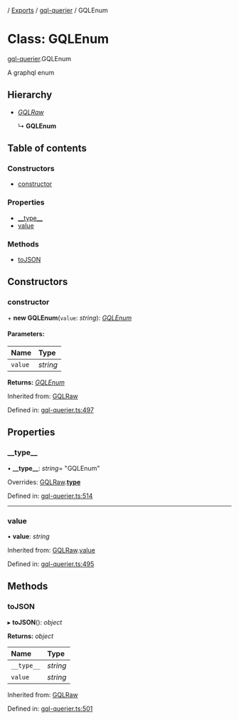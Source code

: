 [](../README.md) / [Exports](../modules.md) / [gql-querier](../modules/gql_querier.md) / GQLEnum

# Class: GQLEnum

[gql-querier](../modules/gql_querier.md).GQLEnum

A graphql enum

## Hierarchy

* [*GQLRaw*](gql_querier.gqlraw.md)

  ↳ **GQLEnum**

## Table of contents

### Constructors

- [constructor](gql_querier.gqlenum.md#constructor)

### Properties

- [\_\_type\_\_](gql_querier.gqlenum.md#__type__)
- [value](gql_querier.gqlenum.md#value)

### Methods

- [toJSON](gql_querier.gqlenum.md#tojson)

## Constructors

### constructor

\+ **new GQLEnum**(`value`: *string*): [*GQLEnum*](gql_querier.gqlenum.md)

#### Parameters:

Name | Type |
:------ | :------ |
`value` | *string* |

**Returns:** [*GQLEnum*](gql_querier.gqlenum.md)

Inherited from: [GQLRaw](gql_querier.gqlraw.md)

Defined in: [gql-querier.ts:497](https://github.com/onzag/itemize/blob/55e63f2c/gql-querier.ts#L497)

## Properties

### \_\_type\_\_

• **\_\_type\_\_**: *string*= "GQLEnum"

Overrides: [GQLRaw](gql_querier.gqlraw.md).[__type__](gql_querier.gqlraw.md#__type__)

Defined in: [gql-querier.ts:514](https://github.com/onzag/itemize/blob/55e63f2c/gql-querier.ts#L514)

___

### value

• **value**: *string*

Inherited from: [GQLRaw](gql_querier.gqlraw.md).[value](gql_querier.gqlraw.md#value)

Defined in: [gql-querier.ts:495](https://github.com/onzag/itemize/blob/55e63f2c/gql-querier.ts#L495)

## Methods

### toJSON

▸ **toJSON**(): *object*

**Returns:** *object*

Name | Type |
:------ | :------ |
`__type__` | *string* |
`value` | *string* |

Inherited from: [GQLRaw](gql_querier.gqlraw.md)

Defined in: [gql-querier.ts:501](https://github.com/onzag/itemize/blob/55e63f2c/gql-querier.ts#L501)
